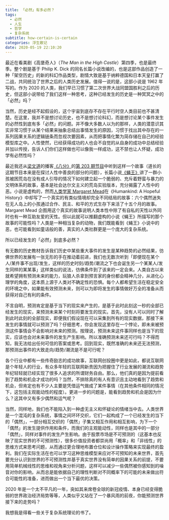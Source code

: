 ```yaml
---
title: 「必然」有多必然？
tags:
  - 必然
  - 人生
  - 哲学
  - 复杂系统
subtitle: how-certain-is-certain
categories: 浮生散记
date: 2020-05-19 22:10:20
---
```


最近在看美剧《高堡奇人》（*The Man in the High Castle*）第四季，也是最终季。整个剧是基于 Philip K. Dick 的同名长篇小说改编的，也是这部作品创造了一种「架空历史」的新的科幻作品类型，剧情大致是基于纳粹德国和日本天皇打赢了二战，共同统治了世界之后的人类历史发展。值得一说的是，这部小说是 1962 年写的。作为 2020 的人类，我们早已习惯了第二次世界大战同盟国胜利之后的历史，但这部小说带给了我们这样一种思考，这种已经发生的历史是一种冥冥之中的「必然」吗？

当然，历史是经不起假设的，这个宇宙到底存不存在平行时空人类目前也不甚清楚。在这里，我并不是想讨论历史，也不是想讨论科幻，而是想讨论某个事件发生的必然性到底有多「必然」的问题。并不像大多数人以为的那样，人类的潜意识其实非常习惯于从某个结果来抽象总结出事情发生的原因，习惯于找出其中存在的一系列因果关系的逻辑链条而忽视次要因素，从而把事情化繁为简存储在自己的经验模型库之中。人性使然，已经获得成功的人也会不自觉的从自身的成功中总结经验并加以传授，告诉人们你们这样做也可以像我一样成功，这不禁也让人怀疑，成功学有必然性吗？

<!-- more -->

最近我还从[梁文道](https://zh.wikipedia.org/wiki/梁文道)的播客[《八分》](https://shop.vistopia.com.cn/detail?id=4z4Ew)的[第 203 期节目](https://shop.vistopia.com.cn/article?article_id=vG_Cc)中听到这样一个故事（道长的这期节目本来是在探讨人性中善良的部分的问题），长篇小说[《蝇王》](https://zh.wikipedia.org/wiki/蝇王)讲了一群小孩被困荒岛在没有成人引导的情况下如何建立起一个脆弱的、充斥着野蛮与暴力的文明体系的故事，基本是社会达尔文主义的荒岛实验版本，充分揭露了人性中的恶。小说是虚构的，然而[人类学家 Margaret Mead](https://zh.wikipedia.org/wiki/瑪格麗特·米德)在《Humankind: A Hopeful History》中却写了一个真实的有类似情境却完全不同结局的故事：六个偶然迷失在无人岛上的小孩通过合作、民主、和平的方式生存下来活了十五个月的故事。Margaret Mead 企图用这个真实的故事说明人类本性中除了有自私的天性以外同时也有一种互助友爱的天性。但以此就可以推翻虚构的小说《蝇王》所描写的那个故事的可能性吗？人类是一种相当复杂的动物，我们既能看到《蝇王》小说中的恶，也可能看到如童话般的善，真实的人类社群更是一个庞大的复杂系统。

所以已经发生的「必然」到底多必然？

有无数的历史教材告诉我们历史中某些重大事件的发生是某种趋势的必然结果，彷佛世界的发展有一张无形的手在推动着前进，我们也无数次听到「即便现在某个人/某件事不出现/发生，这样的历史时刻/趋势/潮流之下也会诞生另一个某某人/发生同样的某某事」这样类似的说法，彷佛条件到了该来的一定会来。人类自古以来就希望拥有预测未来的能力，玩狼人杀拿到预言家的身份都会精神几分，从进化心理学的角度，这本质上源于人类对不确定性的恐惧。每个人都希望生活在稳定安全的环境之中，如果能有效预测未来，则可以为即将发生的事情做好万全的准备从而获得对自己有利的条件。

不言自明，预测肯定是基于当下的现实来产生的，是基于此时此刻这一秒的全部已经发生的现实，来预测未来某个时刻将要发生的现实。首先，没有人可以同时了解到此时此刻的全部现实，即便我们假设现在可以采集到所有的现实数据，那接下来发生的事情就可以预测了吗？仔细思考，你会发现这里存在一个悖论，即未来被预测这件事情会不会影响对未来的预测。按理说，预测未来这件事同样也是当下的现实，应该也会对未来事件的发生产生影响。所以准确预测未来还可行吗？不得而知，我无法给出任何可信的答案或思考。回到现实，既然准确的未来还无法预测，那预测出事件的大致走向/趋势/潮流是不是可行呢？

各个行业中都有一些传奇励志的成功故事，互联网创投圈中更是如此，都说互联网是个年轻人的行业，有众多年轻的互联网新贵因为把握住了行业发展的潮流和趋势年纪轻轻就已经实现了很多人追求的所谓财务自由。那么，他们真的是因为提前看到了趋势和机会才成功的吗？当然，不排除真的有人有意识且主动地看到了趋势和机会，但肯定也有不少人主要是凭借运气做成了某件事情（在其他条件相同的情况下，这包括主观能动性的程度）。更进一步的问题是，能看到趋势和机会是因为什么？这其中又有多少偶然和运气呢？

当然，同样地，我们也不能陷入到一种虚无主义和怀疑论的情绪当中去。人类世界是一个混沌的复杂系统，事情之间环环交织，它们一起构成了一个已经发生的当下的「偶然」，一部分相互交织的「偶然」子集又相互作用和相互影响，为下一个「偶然」的发生提供作用和条件，而我们的主观能动性，同样也是其中的一部分「偶然」，同样对事件的发生产生影响。由于股票市场是不可预测的（这基本也反映了现实世界的不可预测性），很多价值投资者都崇尚用「概率」和「非线性」的思维方式来思考问题，从而通过更合理地布置仓位和设计操作策略来实现最终的盈利。我们在实际生活在也可以学习这种思维模型来应对不可预知的未来世界，首先要充分认识到世界的不可预测性并基于真实世界没有简单的因果关系的前提，不要用简单机械线性的思维和视角来分析问题，这样可以减少一些偶然被你感知到的噪音对你的影响，从而总是能依据自己的理性判断对不同概率下的可能的未来做出符合可能性的准备，进而做出一个当下最优的决策。

2020 年是一个太不平凡的一年，突如其来席卷全球的新冠疫情、本身已经变得脆弱的世界政治经济局势等等，人类似乎又站在了一个暴风雨的前夜，你能预测世界接下来的走势吗？

我想我是得看一些关于复杂系统理论的书了。

